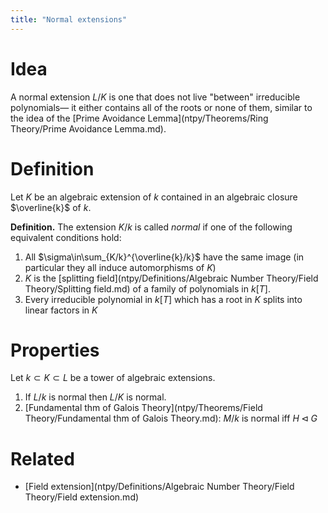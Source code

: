 ```yaml
---
title: "Normal extensions"
---
```


# Idea
A normal extension $L/K$ is one that does not live "between" irreducible polynomials— it either contains all of the roots or none of them, similar to the idea of the [Prime Avoidance Lemma](ntpy/Theorems/Ring Theory/Prime Avoidance Lemma.md).

# Definition
Let $K$ be an algebraic extension of $k$ contained in an algebraic closure $\overline{k}$ of $k$.

**Definition.** The extension $K/k$ is called *normal* if one of the following equivalent conditions hold:
1. All $\sigma\in\sum_{K/k}^{\overline{k}/k}$ have the same image (in particular they all induce automorphisms of $K$)
2. $K$ is the [splitting field](ntpy/Definitions/Algebraic Number Theory/Field Theory/Splitting field.md) of a family of polynomials in $k[T]$.
3. Every irreducible polynomial in $k[T]$ which has a root in $K$ splits into linear factors in $K$

# Properties
Let $k\subset K\subset L$ be a tower of algebraic extensions.

1. If $L/k$ is normal then $L/K$ is normal. 
2. [Fundamental thm of Galois Theory](ntpy/Theorems/Field Theory/Fundamental thm of Galois Theory.md): $M/k$ is normal iff $H\triangleleft G$

# Related
- [Field extension](ntpy/Definitions/Algebraic Number Theory/Field Theory/Field extension.md)
